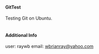 #### GitTest
Testing Git on Ubuntu.
<br><br>
#### Additional Info
user: raywb
email: wbrianray@yahoo.com
